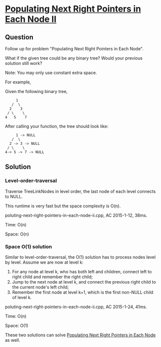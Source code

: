 # [Populating Next Right Pointers in Each Node II ](https://oj.leetcode.com/problems/populating-next-right-pointers-in-each-node-ii/)

## Question
Follow up for problem "Populating Next Right Pointers in Each Node".

What if the given tree could be any binary tree? Would your previous solution still work?

Note: You may only use constant extra space.

For example,

Given the following binary tree,

         1
       /  \
      2    3
     / \    \
    4   5    7

After calling your function, the tree should look like:

         1 -> NULL
       /  \
      2 -> 3 -> NULL
     / \    \
    4-> 5 -> 7 -> NULL

## Solution

### Level-order-traversal
Traverse TreeLinkNodes in level order, the last node of each level connects to NULL.

This runtime is very fast but the space complexity is O(n).

poluting-next-right-pointers-in-each-node-ii.cpp, AC 2015-1-12, 38ms.

Time: O(n)

Space: O(n)

### Space O(1) solution

Similar to level-order-traversal, the O(1) solution has to process nodes level by level. Assume we are now at level k:

1. For any node at level k, who has both left and children, connect left to right child and remember the right child;
2. Jump to the next node at level k, and connect the previous right child to the current node's left child;
3. Remember the first node at level k+1, which is the first non-NULL child of level k.

poluting-next-right-pointers-in-each-node-ii.cpp, AC 2015-1-24, 41ms.

Time: O(n)

Space: O(1)


These two solutions can solve [Populating Next Right Pointers in Each Node](https://oj.leetcode.com/problems/populating-next-right-pointers-in-each-node/) as well.